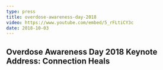 ```yaml
---
type: press
title: overdose-awareness-day-2018
video: https://www.youtube.com/embed/5_rFLtiCY3c
date: 2018-10-03
---
```


## Overdose Awareness Day 2018 Keynote Address: Connection Heals

<!-- <https://www.youtube.com/watch?v=5_rFLtiCY3c&t=11s>{:target="_blank"} -->
